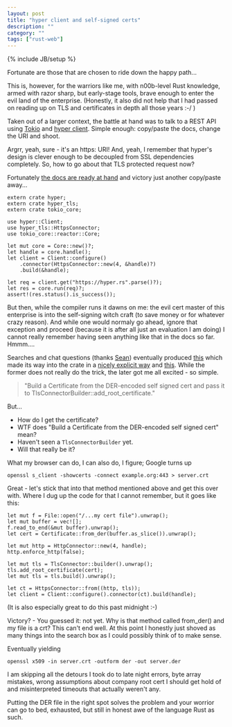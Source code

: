 ```yaml
---
layout: post
title: "hyper client and self-signed certs"
description: ""
category: ""
tags: ["rust-web"]
---
```

{% include JB/setup %}

Fortunate are those that are chosen to ride down the happy path...

This is, however, for the warriors like me, with n00b-level Rust knowledge, armed with razor sharp, but early-stage tools,
brave enough to enter the evil land of the enterprise. (Honestly, it also did not help that I had passed on
reading up on TLS and certificates in depth all those years :-/ )

Taken out of a larger context, the battle at hand was to talk to a REST API using
[Tokio](https://tokio.rs/) and [hyper client](https://hyper.rs/guides/client/basic/). Simple enough:
copy/paste the docs, change the URI and shoot.

Argrr, yeah, sure - it's an https: URI! And, yeah, I remember that hyper's design is clever enough to
be decoupled from SSL dependencies completely. So, how to go about that TLS protected request now?

Fortunately [the docs are ready at hand](https://hyper.rs/guides/client/configuration/)
 and victory just another copy/paste away...



    extern crate hyper;
    extern crate hyper_tls;
    extern crate tokio_core;
    
    use hyper::Client;
    use hyper_tls::HttpsConnector;
    use tokio_core::reactor::Core;
    
    let mut core = Core::new()?;
    let handle = core.handle();
    let client = Client::configure()
        .connector(HttpsConnector::new(4, &handle)?)
        .build(&handle);
    
    let req = client.get("https://hyper.rs".parse()?);
    let res = core.run(req)?;
    assert!(res.status().is_success());



But then, while the compiler runs it dawns on me: the evil cert master of
this enterprise is into the self-signing witch craft (to save money or for
whatever crazy reason). And while one would normaly go ahead, ignore that
exception and proceed (because it is after all just an evaluation I am
doing) I cannot really remember having seen anything like that in the docs
so far. Hmmm....

Searches and chat questions (thanks [Sean](https://twitter.com/seanmonstar)) eventually
produced [this](https://github.com/sfackler/rust-native-tls/issues/13) 
which made its way into the crate in a
[nicely explicit way](https://twitter.com/algermissen/status/913438875250458624)
and [this](https://github.com/sfackler/rust-native-tls/issues/13#issuecomment-293628743).
While the former does not really do the trick, the later got me all excited - so
simple.


> "Build a Certificate from the DER-encoded self signed cert and pass it to
> TlsConnectorBuilder::add_root_certificate."


But...


- How do I get the certificate?
- WTF does "Build a Certificate from the DER-encoded self signed cert" mean?
- Haven't seen a `TlsConnectorBuilder` yet.
- Will that really be it?


What my browser can do, I can also do, I figure; Google turns up


    openssl s_client -showcerts -connect example.org:443 > server.crt


Great - let's stick that into that method mentioned above and get this over with.
Where I dug up the code for that I cannot remember, but it goes like this:


    let mut f = File::open("/...my cert file").unwrap();
    let mut buffer = vec![];
    f.read_to_end(&mut buffer).unwrap();
    let cert = Certificate::from_der(buffer.as_slice()).unwrap();

    let mut http = HttpConnector::new(4, handle);
    http.enforce_http(false);

    let mut tls = TlsConnector::builder().unwrap();
    tls.add_root_certificate(cert);
    let mut tls = tls.build().unwrap();

    let ct = HttpsConnector::from((http, tls));
    let client = Client::configure().connector(ct).build(handle);


(It is also especially great to do this past midnight :-)

Victory? - You guessed it: not yet. Why is that method called
from_der() and my file is a crt? This can't end well. At this
point I honestly just shoved as many things into the search box
as I could possibly think of to make sense. 

Eventually yielding


    openssl x509 -in server.crt -outform der -out server.der


I am skipping all the detours I took do to late night errors,
byte array mistakes, wrong assumptions about company root cert
I should get hold of and misinterpreted timeouts that actually
weren't any.

Putting the DER file in the right spot solves the problem and
your worrior can go to bed, exhausted, but still in honest awe
of the language Rust as such.







